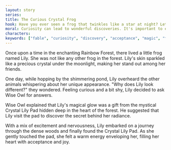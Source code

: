 ```yaml
---
layout: story
series: 
title: The Curious Crystal Frog
hook: Have you ever seen a frog that twinkles like a star at night? Let's follow Lily on her adventure!
moral: Curiosity can lead to wonderful discoveries. It's important to embrace differences and be open-minded.
characters: 
keywords: ["fable", "curiosity", "discovery", "acceptance", "magic", "friendship", "kindness", "uniqueness", "glow", "adventure"]
---
```


Once upon a time in the enchanting Rainbow Forest, there lived a little frog named Lily. She was not like any other frog in the forest. Lily's skin sparkled like a precious crystal under the moonlight, making her stand out among her friends.

One day, while hopping by the shimmering pond, Lily overheard the other animals whispering about her unique appearance. "Why does Lily look different?" they wondered. Feeling curious and a bit shy, Lily decided to ask Wise Owl for answers.

Wise Owl explained that Lily's magical glow was a gift from the mystical Crystal Lily Pad hidden deep in the heart of the forest. He suggested that Lily visit the pad to discover the secret behind her radiance.

With a mix of excitement and nervousness, Lily embarked on a journey through the dense woods and finally found the Crystal Lily Pad. As she gently touched the pad, she felt a warm energy enveloping her, filling her heart with acceptance and joy.
